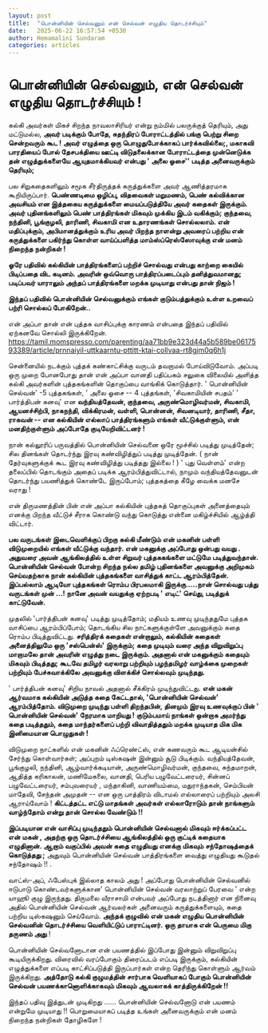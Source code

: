 ```yaml
---
layout: post
title:  "பொன்னியின் செல்வனும் என் செல்வன் எழுதிய தொடர்ச்சியும்"
date:   2025-06-22 16:57:54 +0530
author: Hemamalini Sundaram
categories: articles
---
```


#  பொன்னியின் செல்வனும், என் செல்வன் எழுதிய தொடர்ச்சியும் ! 

கல்கி அவர்கள் மிகச் சிறந்த நாவலாசிரியர் என்று நம்மில் பலருக்குத் தெரியும், அது
மட்டுமல்ல, **அவர் படிக்கும் போதே, சுதந்திரப் போராட்டத்தில் பங்கு பெற்று சிறை
சென்றவரும் கூட ! அவர் எழுத்தை ஒரு பொழுதுபோக்காகப் பார்க்கவில்லை;, மகாகவி பாரதியைப்
போல் தேசபக்தியை ஊட்டி விடுதலைக்கான போராட்டத்தை முன்னெடுக்க தன் எழுத்துக்களையே
ஆயுதமாக்கியவர் என்பது ' அலை ஓசை'' படித்த அனைவருக்கும் தெரியும்;**

பல சிறுகதைகளிலும் சமூக சீர்திருத்தக் கருத்துக்களை அவர் ஆணித்தரமாக கூறியிருப்பார்.
**பெண்ணடிமை ஒழிப்பு, விதவைகள் மறுமணம், பெண் கல்விக்கான அவசியம் என இத்தகைய
கருத்துக்களை மையப்படுத்தியே அவர் கதைகள் இருக்கும். அவர் புதினங்களிலும் பெண்
பாத்திரங்கள் மிகவும் முக்கிய இடம் வகிக்கும்; குந்தவை, நந்தினி, பூங்குழலி, தாரிணி,
சிவகாமி என உதாரணங்கள் சொல்லலாம். என் மதிப்புக்கும், அபிமானத்துக்கும் உரிய அவர் பிறந்த
நாளன்று அவரைப் பற்றிய என் கருத்துக்களை பகிர்ந்து கொள்ள வாய்ப்பளித்த மாம்ஸ்ப்ரெஸ்ஸோவுக்கு
என் மனம் நிறைந்த நன்றிகள் !**

**ஓரே பதிவில் கல்கியின் பாத்திரங்களைப் பற்றிச் சொல்வது என்பது காற்றை கையில் பிடிப்பதை
விட கடினம். அவரின் ஒவ்வொரு பாத்திரப்படைப்பும் தனித்துவமானது; படிப்பவர் யாராலும்
அந்தப் பாத்திரங்களை மறக்க முடியாது என்பது தான் நிஜம் !**

**இந்தப் பதிவில் பொன்னியின் செல்வனுக்கும் எங்கள் குடும்பத்துக்கும் உள்ள உறவைப் பற்ரி
சொல்லப் போகிறேன்..**

என் அப்பா தான் என் புத்தக வாசிப்புக்கு காரணம் என்பதை இந்தப் பதிவில் ஏற்கனவே சொல்லி
இருக்கிறேன்.
https://tamil.momspresso.com/parenting/aa71bb9e323d44a5b589be0617593389/article/prnnaiyil-uttkaarntu-pttitt-ktai-collvaa-rt8gjm0q6h1j

சென்னையில் நடக்கும் புத்தக் கண்காட்சிக்கு வருடம் தவறாமல் போய்விடுவோம். அப்படி ஒரு முறை
போனபோது தான் என் அப்பா வானதி பதிப்பகம் சலுகை விலையில் அளித்த கல்கி அவர்களின்
புத்தகங்களின் தொகுப்பை வாங்கிக் கொடுத்தார். ' பொன்னியின் செல்வன்' -5 புத்தகங்கள், ' அலை
ஓசை -- 4 புத்தங்கள், 'சிவகாமியின் சபதம்' ' பார்த்திபன் கனவு' என **வந்தியத்தேவன்,
குந்தவை, அருண்மொழிவர்மன், சிவகாமி, ஆயனச்சிற்பி, நாகநந்தி, விக்கிரமன், வள்ளி,
பொன்னன், சிவனடியார், தாரிணி, சீதா, ராகவன் -- என கல்கியின் எல்லாப் பாத்திரங்களும்
எங்கள் வீட்டுக்குள்ளும், என் மனதிற்குள்ளும் அப்போதே குடியேறிவிட்டனர் !**

நான் கல்லூரிப் பருவத்தில் பொன்னியின் செல்வனை ஒரே மூச்சில் படித்து முடித்தேன்; சில
தினங்கள் தொடர்ந்து இரவு கண்விழித்துப் படித்து முடித்தேன். ( நான் தேர்வுகளுக்குக் கூட
இரவு கண்விழித்து படித்தது இல்லை ! ) ' புது வெள்ளம்' என்ற தலைப்பில் தொடங்கும் அதைப்
படிக்க ஆரம்பித்துவிட்டால், நாமும் வந்தியத்தேவனுடன் தொடர்ந்து பயணித்துக் கொண்டே
இருப்போம்; புத்தகத்தை கீழே வைக்க மனசே வராது !

என் திருமணத்தின் பின் என் அப்பா கல்கியின் புத்தகத் தொகுப்புகள் அனைத்தையும் எனக்கு பிறந்த
வீட்டுச் சீராக கொண்டு வந்து கொடுத்து என்னை மகிழ்ச்சியில் ஆழ்த்தி விட்டார்.

**பல வருடங்கள் இடைவெளிக்குப் பிறகு கல்கி மீண்டும் என் மகனின் பள்ளி விடுமுறையில் எங்கள்
வீட்டுக்கு வந்தார். என் மகனுக்கு அப்போது ஒன்பது வயது . அதுவரை அவன் ஆங்கிலத்தில் உள்ள
சிறுவர் புத்தககங்களை மட்டுமே படித்துவந்தான். பொன்னியின் செல்வன் போன்ற சிறந்த நல்ல தமிழ்
புதினங்களை அவனுக்கு அறிமுகம் செய்வதற்காக நான் கல்கியின் புத்தகங்களை வாசித்துக் காட்ட
ஆரம்பித்தேன். இப்பல்லாம் ஆடியோ புத்தகங்கள் ரொம்ப பிரபலமாகி இருக்கு.....நான் சொல்வது
பத்து வருடங்கள் முன் ...! நானே அவன் வயதுக்கு ஏற்றபடி ' எடிட்' செய்து, படித்துக்
காட்டுவேன்.**

முதலில் 'பார்த்திபன் கனவு' படித்து முடித்தோம்; மதியம் உணவு முடிந்ததுமே புத்தக
வாசிப்பை ஆரம்பிப்போம்; தொடங்கிய சில நாட்களுக்குள்ளே அவனுக்கும் கதை ரொம்ப
பிடித்துவிட்டது. **சரித்திரக் கதைகள் என்றாலும், கல்கியின் கதைகள் அனைத்திலுமே ஒரு
'சஸ்பென்ஸ்' இருக்கும்; கதை முடியும் வரை அந்த விறுவிறுப்பு மாறாமலே தான் அவரின்
எழுத்து நடை இருக்கும். அதனால் என் மகனுக்கும் கதையும் மிகவும் பிடித்தது; கூடவே
தமிழர் வரலாறு பற்றியும் பழந்தமிழர் வாழ்க்கை முறைகள் பற்றியும் பேச்சுவாக்கிலே அவனுக்கு
விளக்கிச் சொல்லவும் முடிந்தது.**

' பார்த்திபன் கனவு' சிறிய நாவல் அதனால் சீக்கிரம் முடிந்துவிட்டது. **என் மகன் ஆர்வமாக
கல்கியின் அடுத்த கதை கேட்டதால், 'பொன்னியின் செல்வன்' ஆரம்பித்தோம். விடுமுறை முடிந்து
பள்ளி திறந்தபின், தினமும் இரவு உணவுக்குப் பின் ' பொன்னியின் செல்வன்' நேரமாக மாறியது
! குடும்பமாய் நாங்கள் ஒன்றாக அமர்ந்து கதை படித்ததும், கதை மாந்தர்களைப் பற்றி
விவாதித்ததும் மறக்க முடியாத மிக மிக இனிமையான பொழுதுகள் !**

விடுமுறை நாட்களில் என் மகனின் ஃப்ரெண்ட்ஸ், என் கணவரும் கூட ஆடியன்சில் சேர்ந்து
கொள்வார்கள்; அப்புறம் டிஸ்கஷன் இன்னும் சூடு பிடிக்கும். வந்தியத்தேவன், பூங்குழலி,
நந்தினி, ஆழ்வார்க்கடியான், அருண்மொழிவர்மன், குந்தவை, கந்தமாறன், ஆதித்த கரிகாலன்,
மணிமேகலை, வானதி, பெரிய பழுவேட்டரையர், சின்னப் பழுவேட்டரையர், சம்புவரையர் ,
மந்தாகினி, வாணியம்மை, மதுராந்தகன், செம்பியன் மாதேவி, சேந்தன் அமுதன் -- என ஒரு
பாத்திரம் விடாமல் எல்லாரைப் பற்றியும் அலசி ஆராய்வோம் ! **கிட்டத்தட்ட எட்டு மாதங்கள்
அவர்கள் எல்லாரோடும் தான் நாங்களும் வாழ்ந்தோம் என்று தான் சொல்ல வேண்டும் !!**

**இப்படியான என் வாசிப்பு முடிந்ததும் பொன்னியின் செல்வனால் மிகவும் ஈர்க்கப்பட்ட என் மகன்
, அதற்கு ஒரு தொடர்ச்சியை ஆங்கிலத்தில் ஒரு குட்டிக் கதையாக எழுதினான். ஆறாம் வகுப்பில்
அவன் கதை எழுதியது எனக்கு மிகவும் சந்தோஷத்தைக் கொடுத்தது ;** அதுவும் பொன்னியின்
செல்வன் பாத்திரங்களை வைத்து எழுதியது கூடுதல் சந்தோஷம் !! .

வாட்ஸ்-அப், ஃபேஸ்புக் இல்லாத காலம் அது ! அப்போது பொன்னியின் செல்வனில் ஈடுபாடு
கொண்டவர்களுக்கான' பொன்னியின் செல்வன் வரலாற்றுப் பேரவை ' என்ற யாஹூ குழு இருந்தது.
திருமலை வீராசாமி என்பவர் அப்போது நடத்தினார் என நினைவு அதில் பொன்னியின் செல்வன்
ஆர்வலர்கள் அனைவரும் கருத்துக்களையும், கதை பற்றிய டிஸ்கஷனும் செய்வோம். **அந்தக் குழுவில்
என் மகன் எழுதிய பொன்னியின் செல்வனின் தொடர்ச்சியை வெளியிட்டுப் பாராட்டினர். ஒரு தாயாக
என் பெருமை மிகு தருணம் அது** !

பொன்னியின் செல்வனோடான என் பயணத்தில் இப்போது இன்னும் விறுவிறுப்பு கூடியிருக்கிறது.
விரைவில் வரப்போகும் திரைப்படம் எப்படி இருக்கும், கல்கியின் எழுத்துக்களை எப்படி
காட்சிப்படுத்தி இருப்பார்கள் என்ற தெரிந்து கொள்ளும் ஆர்வம் இருக்கிறது. **அத்தோடு கல்கி
குழுமத்தின் சார்பாக வெளியாகப் போகும் பொன்னியின் செல்வன் பயணக்கானொளிக்காகவும் மிகவும்
ஆவலாகக் காத்திருக்கிறேன் !!**

இந்தப் பதிவு இத்துடன் முடிகிறது ...... பொன்னியின் செல்வனோடு என் பயணம் என்றுமே
முடியாது !! பொறுமையாகப் படித்த உங்கள் அனைவருக்கும் என் மனம் நிறைந்த நன்றிகள்
தோழிகளே !
